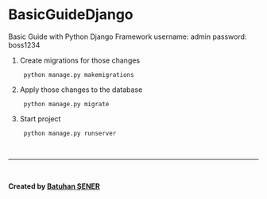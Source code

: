 # BasicGuideDjango
Basic Guide with Python Django Framework
username: admin
password: boss1234
1) Create migrations for those changes

		python manage.py makemigrations
2) Apply those changes to the database

		python manage.py migrate

3) Start project
	
		python manage.py runserver
	
<br/>
<hr>
<br/>
<p><b>Created by <a href="https://www.linkedin.com/in/senerbatuhan/">Batuhan ŞENER</a></b></p>
<br/>
